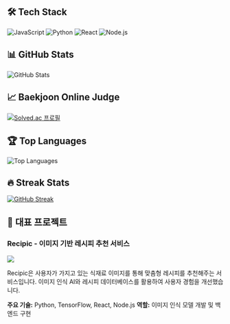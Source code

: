 
## 🛠 Tech Stack
![JavaScript](https://img.shields.io/badge/-JavaScript-F7DF1E?style=flat-square&logo=javascript&logoColor=black)
![Python](https://img.shields.io/badge/-Python-3776AB?style=flat-square&logo=Python&logoColor=white)
![React](https://img.shields.io/badge/-React-61DAFB?style=flat-square&logo=react&logoColor=black)
![Node.js](https://img.shields.io/badge/-Node.js-339933?style=flat-square&logo=node.js&logoColor=white)
<!-- 더 많은 기술 스택 배지는 https://github.com/Ileriayo/markdown-badges 참고 -->

## 📊 GitHub Stats
![GitHub Stats](https://github-readme-stats.vercel.app/api?username=Young4424&show_icons=true&theme=radical)

## 📈 Baekjoon Online Judge
[![Solved.ac 프로필](http://mazassumnida.wtf/api/v2/generate_badge?boj=rladydgnj)](https://solved.ac/rladydgnj)

## 🏆 Top Languages
![Top Languages](https://github-readme-stats.vercel.app/api/top-langs/?username=Young4424&layout=compact&theme=radical)

## 🔥 Streak Stats
[![GitHub Streak](https://github-readme-streak-stats.herokuapp.com/?user=Young4424&theme=dark)](https://git.io/streak-stats)


## 📌 대표 프로젝트
### Recipic - 이미지 기반 레시피 추천 서비스
<a href="https://github.com/Young4424/Recipic_final_presentation">
  <img align="center" src="https://github-readme-stats.vercel.app/api/pin/?username=Young4424&repo=Recipic_final_presentation&theme=radical" />
</a>

Recipic은 사용자가 가지고 있는 식재료 이미지를 통해 맞춤형 레시피를 추천해주는 서비스입니다. 
이미지 인식 AI와 레시피 데이터베이스를 활용하여 사용자 경험을 개선했습니다.

**주요 기술:** Python, TensorFlow, React, Node.js
**역할:** 이미지 인식 모델 개발 및 백엔드 구현
